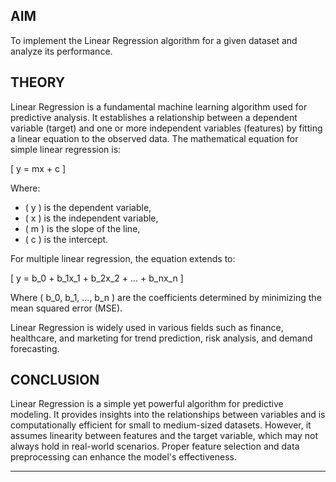 ## AIM

To implement the Linear Regression algorithm for a given dataset and analyze its performance.

## THEORY

Linear Regression is a fundamental machine learning algorithm used for predictive analysis. It establishes a relationship between a dependent variable (target) and one or more independent variables (features) by fitting a linear equation to the observed data. The mathematical equation for simple linear regression is:

\[ y = mx + c \]

Where:
- \( y \) is the dependent variable,
- \( x \) is the independent variable,
- \( m \) is the slope of the line,
- \( c \) is the intercept.

For multiple linear regression, the equation extends to:

\[ y = b_0 + b_1x_1 + b_2x_2 + ... + b_nx_n \]

Where \( b_0, b_1, ..., b_n \) are the coefficients determined by minimizing the mean squared error (MSE).

Linear Regression is widely used in various fields such as finance, healthcare, and marketing for trend prediction, risk analysis, and demand forecasting.

## CONCLUSION

Linear Regression is a simple yet powerful algorithm for predictive modeling. It provides insights into the relationships between variables and is computationally efficient for small to medium-sized datasets. However, it assumes linearity between features and the target variable, which may not always hold in real-world scenarios. Proper feature selection and data preprocessing can enhance the model's effectiveness.

---

